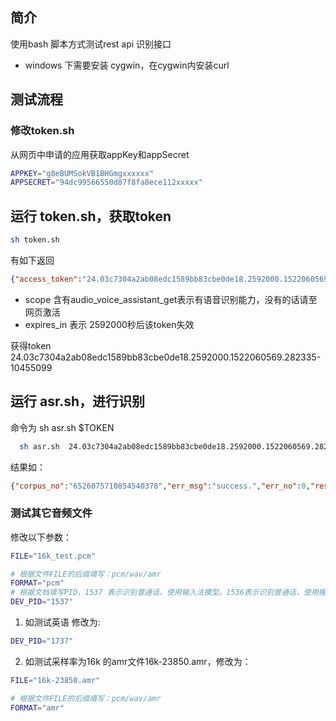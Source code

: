 ## 简介

使用bash 脚本方式测试rest api 识别接口

- windows 下需要安装 cygwin，在cygwin内安装curl



## 测试流程

### 修改token.sh

从网页中申请的应用获取appKey和appSecret

```bash
APPKEY="g8eBUMSokVB1BHGmgxxxxxx"
APPSECRET="94dc99566550d87f8fa8ece112xxxxx"
```



## 运行 token.sh，获取token
```bash
sh token.sh
```
有如下返回

```json
{"access_token":"24.03c7304a2ab08edc1589bb83cbe0de18.2592000.1522060569.282335-10455099","session_key":"9mzdCyse3JwGR1cK\/XAkMMXTp7D7mQ+9ulfLpycoWHOuZQBmQtPSE9MnAF6kUNqDnAgnaoyjP\/qkYgtciDo9PKgyozlbIw==","scope":"public audio_voice_assistant_get audio_tts_post wise_adapt lebo_resource_base lightservice_public hetu_basic lightcms_map_poi kaidian_kaidian ApsMisTest_Test\u6743\u9650 vis-classify_flower bnstest_fasf lpq_\u5f00\u653e cop_helloScope ApsMis_fangdi_permission","refresh_token":"25.f54659f694f686cf574f8723d48cbe4d.315360000.1834828569.282335-10455099","session_secret":"e730778e4d239a4811ba6424556ef701","expires_in":2592000}
```

- scope 含有audio_voice_assistant_get表示有语音识别能力，没有的话请至网页激活
- expires_in 表示 2592000秒后该token失效

获得token  24.03c7304a2ab08edc1589bb83cbe0de18.2592000.1522060569.282335-10455099


## 运行 asr.sh，进行识别

命令为 sh asr.sh $TOKEN
```bash
  sh asr.sh  24.03c7304a2ab08edc1589bb83cbe0de18.2592000.1522060569.282335-10455099
```

结果如：
```json
{"corpus_no":"6526075710854540378","err_msg":"success.","err_no":0,"result":["北京科技馆，"],"sn":"402172223481519470408"}
```

### 测试其它音频文件



修改以下参数：

```bash
FILE="16k_test.pcm"

# 根据文件FILE的后缀填写：pcm/wav/amr
FORMAT="pcm"
# 根据文档填写PID，1537 表示识别普通话，使用输入法模型。1536表示识别普通话，使用搜索模型
DEV_PID="1537"
```



1. 如测试英语 修改为:

```bash
DEV_PID="1737"
```

2. 如测试采样率为16k 的amr文件16k-23850.amr，修改为：

```bash
FILE="16k-23850.amr"

# 根据文件FILE的后缀填写：pcm/wav/amr
FORMAT="amr"
```

   ​